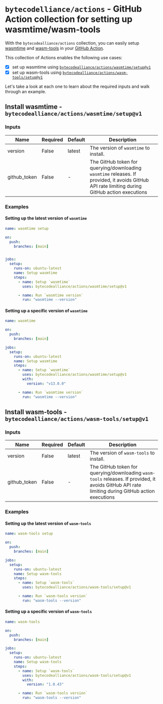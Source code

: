 # `bytecodelliance/actions` - GitHub Action collection for setting up wasmtime/wasm-tools


With the `bytecodealliance/actions` collection, you can easily setup [wasmtime](https://github.com/bytecodealliance/wasmtime) and [wasm-tools](https://github.com/bytecodealliance/wasm-tools) in your [GitHub Action](https://help.github.com/en/actions/automating-your-workflow-with-github-actions/configuring-a-workflow). 

This collection of Actions enables the following use cases:

- [x] set up wasmtime using [`bytecodealliance/actions/wasmtime/setup@v1`](#install-wasmtime-cli---bytecodeallianceactionswasmtimesetupv1)
- [x] set up wasm-tools using [`bytecodealliance/actions/wasm-tools/setup@v1`](#install-wasm-tools-cli---bytecodeallianceactionswasm-toolssetupv1)

Let's take a look at each one to learn about the required inputs and walk through an example. 

## Install wasmtime - `bytecodealliance/actions/wasmtime/setup@v1`

### Inputs

| Name         | Required | Default | Description                                                                                                                                 |
| ------------ | -------- | ------- | ------------------------------------------------------------------------------------------------------------------------------------------- |
| version      | False    | latest  | The version of `wasmtime` to install.                                                                                                           |
| github_token | False    | -       | The GitHub token for querying/downloading `wasmtime` releases. If provided, it avoids GitHub API rate limiting during GitHub action executions |

### Examples

#### Setting up the latest version of `wasmtime` 

```yaml
name: wasmtime setup

on:
  push:
    branches: [main]


jobs:
  setup:
    runs-on: ubuntu-latest
    name: Setup wasmtime
    steps:
      - name: Setup `wasmtime`
        uses: bytecodealliance/actions/wasmtime/setup@v1

      - name: Run `wasmtime version`
        run: "wasmtime --version"
```

#### Setting up a specific version of `wasmtime` 

```yaml
name: wasmtime

on:
  push:
    branches: [main]

jobs:
  setup:
    runs-on: ubuntu-latest
    name: Setup wasmtime
    steps:
      - name: Setup `wasmtime`
        uses: bytecodealliance/actions/wasmtime/setup@v1
        with:
          version: "v13.0.0"

      - name: Run `wasmtime version`
        run: "wasmtime --version"
```


## Install wasm-tools - `bytecodealliance/actions/wasm-tools/setup@v1`

### Inputs

| Name         | Required | Default | Description                                                                                                                                 |
| ------------ | -------- | ------- | ------------------------------------------------------------------------------------------------------------------------------------------- |
| version      | False    | latest  | The version of `wasm-tools` to install.                                                                                                           |
| github_token | False    | -       | The GitHub token for querying/downloading `wasm-tools` releases. If provided, it avoids GitHub API rate limiting during GitHub action executions |

### Examples

#### Setting up the latest version of `wasm-tools` 

```yaml
name: wasm-tools setup

on:
  push:
    branches: [main]

jobs:
  setup:
    runs-on: ubuntu-latest
    name: Setup wasm-tools
    steps:
      - name: Setup `wasm-tools`
        uses: bytecodealliance/actions/wasm-tools/setup@v1

      - name: Run `wasm-tools version`
        run: "wasm-tools --version"
```

#### Setting up a specific version of `wasm-tools` 

```yaml
name: wasm-tools

on:
  push:
    branches: [main]

jobs:
  setup:
    runs-on: ubuntu-latest
    name: Setup wasm-tools
    steps:
      - name: Setup `wasm-tools`
        uses: bytecodealliance/actions/wasm-tools/setup@v1
        with:
          version: "1.0.43"

      - name: Run `wasm-tools version`
        run: "wasm-tools --version"
```

